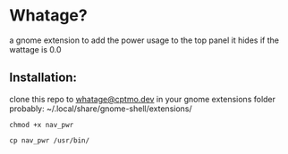 # Whatage?

a gnome extension to add the power usage to the top panel
it hides if the wattage is 0.0

## Installation:
clone this repo to whatage@cptmo.dev in your gnome extensions folder
probably: ~/.local/share/gnome-shell/extensions/

```
chmod +x nav_pwr

cp nav_pwr /usr/bin/
```

